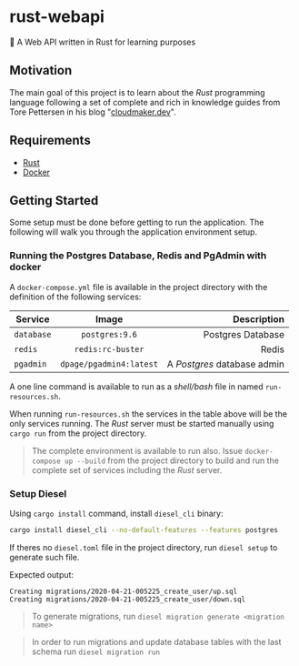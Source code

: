 # rust-webapi
🦀 A Web API written in Rust for learning purposes

## Motivation
The main goal of this project is to learn about the *Rust* programming language
following a set of complete and rich in knowledge guides from Tore Pettersen in his
blog "[cloudmaker.dev](https://cloudmaker.dev/)".

## Requirements
- [Rust](https://rustup.rs/)
- [Docker](https://www.docker.com/)

## Getting Started
Some setup must be done before getting to run the application.
The following will walk you through the application environment setup.

### Running the Postgres Database, Redis and PgAdmin with docker
A `docker-compose.yml` file is available in the project directory
with the definition of the following services:

| Service   | Image                   | Description                 |
| --------- |:-----------------------:| ---------------------------:|
| `database`| `postgres:9.6`          | Postgres Database           |
| `redis`   | `redis:rc-buster`       | Redis                       |
| `pgadmin` | `dpage/pgadmin4:latest` | A *Postgres* database admin |

A one line command is available to run as a *shell/bash* file in named `run-resources.sh`.

When running `run-resources.sh` the services in the table above will be the
only services running. The *Rust* server must be started manually
using `cargo run` from the project directory.

> The complete environment is available to run also. Issue `docker-compose up --build` from the project directory to build and run the complete set of services including the *Rust* server.

### Setup Diesel
Using `cargo install` command, install `diesel_cli` binary:

```sh
cargo install diesel_cli --no-default-features --features postgres
```

If theres no `diesel.toml` file in the project directory,
run `diesel setup` to generate such file.

Expected output:

```log
Creating migrations/2020-04-21-005225_create_user/up.sql
Creating migrations/2020-04-21-005225_create_user/down.sql
```

> To generate migrations, run `diesel migration generate <migration name>`

> In order to run migrations and update database tables with the last schema run `diesel migration run`
